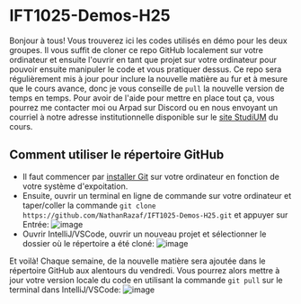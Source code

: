 # IFT1025-Demos-H25

Bonjour à tous! Vous trouverez ici les codes utilisés en démo pour les deux groupes. Il vous suffit de cloner ce repo GitHub localement sur votre ordinateur et ensuite l'ouvrir en tant que projet sur votre ordinateur pour pouvoir ensuite manipuler le code et vous pratiquer dessus. Ce repo sera régulièrement mis à jour pour inclure la nouvelle matière au fur et à mesure que le cours avance, donc je vous conseille de `pull` la nouvelle version de temps en temps. Pour avoir de l'aide pour mettre en place tout ça, vous pourrez me contacter moi ou Arpad sur Discord ou en nous envoyant un courriel à notre adresse institutionnelle disponible sur le [site StudiUM](https://studium.umontreal.ca/course/view.php?id=322172) du cours.

## Comment utiliser le répertoire GitHub

- Il faut commencer par [installer Git](https://git-scm.com/book/en/v2/Getting-Started-Installing-Git) sur votre ordinateur en fonction de votre système d'expoitation.
- Ensuite, ouvrir un terminal en ligne de commande sur votre ordinateur et taper/coller la commande `git clone https://github.com/NathanRazaf/IFT1025-Demos-H25.git` et appuyer sur Entrée:
  ![image](https://github.com/user-attachments/assets/f0769d77-c0ce-42b9-9355-14fe8ea63b6b)
- Ouvrir IntelliJ/VSCode, ouvrir un nouveau projet et sélectionner le dossier où le répertoire a été cloné:
  ![image](https://github.com/user-attachments/assets/6fd69a42-b18d-4d97-a20e-c042b86e979c)

Et voilà! Chaque semaine, de la nouvelle matière sera ajoutée dans le répertoire GitHub aux alentours du vendredi. Vous pourrez alors mettre à jour votre version locale du code en utilisant la commande `git pull` sur le terminal dans IntelliJ/VSCode:
![image](https://github.com/user-attachments/assets/47e0886c-df02-4162-b261-d1efa8a97cb1)



    

